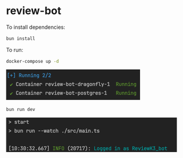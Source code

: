 # review-bot

To install dependencies:

```bash
bun install
```

To run:

```bash
docker-compose up -d
```

![img.png](docs/img.png)

```bash
bun run dev
```

![img.png](docs/run.png)

